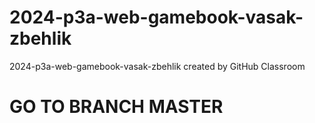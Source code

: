 # 2024-p3a-web-gamebook-vasak-zbehlik
2024-p3a-web-gamebook-vasak-zbehlik created by GitHub Classroom

# GO TO BRANCH MASTER



